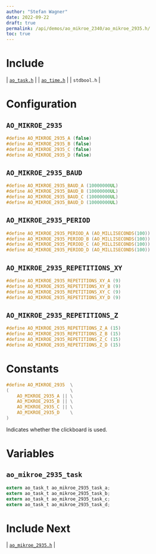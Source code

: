 ```yaml
---
author: "Stefan Wagner"
date: 2022-09-22
draft: true
permalink: /api/demos/ao_mikroe_2340/ao_mikroe_2935.h/
toc: true
---
```


# Include

| [`ao_task.h`](../../src/ao_sys_xc32_pic32mz/ao_task.h.md) |
| [`ao_time.h`](../../src/ao_sys/ao_time.h.md) |
| `stdbool.h` |

# Configuration

## `AO_MIKROE_2935`

```c
#define AO_MIKROE_2935_A (false)
#define AO_MIKROE_2935_B (false)
#define AO_MIKROE_2935_C (false)
#define AO_MIKROE_2935_D (false)
```

## `AO_MIKROE_2935_BAUD`

```c
#define AO_MIKROE_2935_BAUD_A (10000000UL)
#define AO_MIKROE_2935_BAUD_B (10000000UL)
#define AO_MIKROE_2935_BAUD_C (10000000UL)
#define AO_MIKROE_2935_BAUD_D (10000000UL)
```

## `AO_MIKROE_2935_PERIOD`

```c
#define AO_MIKROE_2935_PERIOD_A (AO_MILLISECONDS(100))
#define AO_MIKROE_2935_PERIOD_B (AO_MILLISECONDS(100))
#define AO_MIKROE_2935_PERIOD_C (AO_MILLISECONDS(100))
#define AO_MIKROE_2935_PERIOD_D (AO_MILLISECONDS(100))
```

## `AO_MIKROE_2935_REPETITIONS_XY`

```c
#define AO_MIKROE_2935_REPETITIONS_XY_A (9)
#define AO_MIKROE_2935_REPETITIONS_XY_B (9)
#define AO_MIKROE_2935_REPETITIONS_XY_C (9)
#define AO_MIKROE_2935_REPETITIONS_XY_D (9)
```

## `AO_MIKROE_2935_REPETITIONS_Z`

```c
#define AO_MIKROE_2935_REPETITIONS_Z_A (15)
#define AO_MIKROE_2935_REPETITIONS_Z_B (15)
#define AO_MIKROE_2935_REPETITIONS_Z_C (15)
#define AO_MIKROE_2935_REPETITIONS_Z_D (15)
```

# Constants

```c
#define AO_MIKROE_2935  \
(                       \
    AO_MIKROE_2935_A || \
    AO_MIKROE_2935_B || \
    AO_MIKROE_2935_C || \
    AO_MIKROE_2935_D    \
)
```

Indicates whether the clickboard is used.

# Variables

## `ao_mikroe_2935_task`

```c
extern ao_task_t ao_mikroe_2935_task_a;
extern ao_task_t ao_mikroe_2935_task_b;
extern ao_task_t ao_mikroe_2935_task_c;
extern ao_task_t ao_mikroe_2935_task_d;
```

# Include Next

| [`ao_mikroe_2935.h`](../ao_mikroe/ao_mikroe_2935.h.md) |
